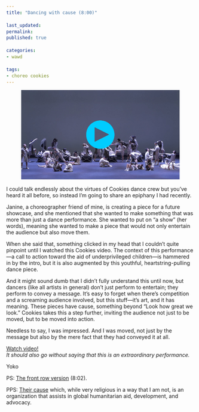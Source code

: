 ```yaml
---
title: "Dancing with cause (8:00)"

last_updated: 
permalink: 
published: true

categories:
- wawd

tags:
- choreo cookies
---
```



<figure>
	<a href="http://www.youtube.com/watch?v=tVL1viN4O-c"><img src="/assets/images/2015-01-28-cookies-dancing-with-cause.jpg" alt="Cookies on stage, holding blankets" /></a>
</figure>

I could talk endlessly about the virtues of Cookies dance crew but you’ve heard it all before, so instead I’m going to share an epiphany I had recently.

Janine, a choreographer friend of mine, is creating a piece for a future showcase, and she mentioned that she wanted to make something that was more than just a dance performance. She wanted to put on “a show” (her words), meaning she wanted to make a piece that would not only entertain the audience but also move them.

When she said that, something clicked in my head that I couldn’t quite pinpoint until I watched this Cookies video. The context of this performance—a call to action toward the aid of underprivileged children—is hammered in by the intro, but it is also augmented by this youthful, heartstring-pulling dance piece.

And it might sound dumb that I didn’t fully understand this until now, but dancers (like all artists in general) don’t just perform to entertain; they perform to convey a message. It’s easy to forget when there’s competition and a screaming audience involved, but this stuff—it’s art, and it has meaning. These pieces have cause, something beyond “Look how great we look.” Cookies takes this a step further, inviting the audience not just to be moved, but to be moved into action.

Needless to say, I was impressed. And I was moved, not just by the message but also by the mere fact that they had conveyed it at all.

[Watch video!](http://www.youtube.com/watch?v=sy4Ogh4TEuI)  
*It should also go without saying that this is an extraordinary performance.*

Yoko

PS: [The front row version](http://www.youtube.com/watch?v=20jOA_gEjvk) (8:02).

PPS: [Their cause](http://www.worldvision.org/) which, while very religious in a way that I am not, is an organization that assists in global humanitarian aid, development, and advocacy.